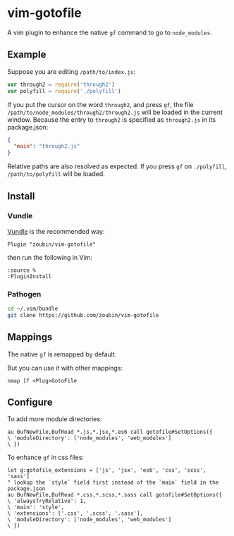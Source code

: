 # vim-gotofile
A vim plugin to enhance the native `gf` command to go to `node_modules`.

## Example
Suppose you are editing `/path/to/index.js`:

```js
var through2 = require('through2')
var polyfill = require('./polyfill')

```

If you put the cursor on the word `through2`,
and press `gf`, the file `/path/to/node_modules/through2/through2.js` will be loaded in the current window.
Because the entry to `through2` is specified as `through2.js` in its package.json:
```json
{
  "main": "through2.js"
}

```

Relative paths are also resolved as expected.
If you press `gf` on `./polyfill`, `/path/to/polyfill` will be loaded.

## Install

### Vundle
[Vundle](https://github.com/VundleVim/Vundle.vim) is the recommended way:

```vim
Plugin "zoubin/vim-gotofile"

```

then run the following in Vim:

```vim
:source %
:PluginInstall

```

### Pathogen
```bash
cd ~/.vim/bundle
git clone https://github.com/zoubin/vim-gotofile

```

## Mappings
The native `gf` is remapped by default.

But you can use it with other mappings:

```vim
nmap [f <Plug>GotoFile

```

## Configure
To add more module directories:
```vim
au BufNewFile,BufRead *.js,*.jsx,*.es6 call gotofile#SetOptions({
\ 'moduleDirectory': ['node_modules', 'web_modules']
\ })

```

To enhance `gf` in css files:
```vim
let g:gotofile_extensions = ['js', 'jsx', 'es6', 'css', 'scss', 'sass']
" lookup the `style` field first instead of the `main` field in the package.json
au BufNewFile,BufRead *.css,*.scss,*.sass call gotofile#SetOptions({
\ 'alwaysTryRelative': 1,
\ 'main': 'style',
\ 'extensions': ['.css', '.scss', '.sass'],
\ 'moduleDirectory': ['node_modules', 'web_modules']
\ })

```

